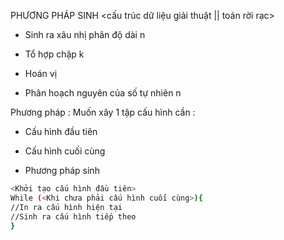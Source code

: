 PHƯƠNG PHÁP SINH <cấu trúc dữ liệu giải thuật || toán rời rạc>

- Sinh ra xâu nhị phân độ dài n

- Tổ hợp chập k

- Hoán vị

- Phân hoạch nguyên của số tự nhiên n

Phương pháp : Muốn xây 1 tập cấu hình cần :

+ Cấu hình đầu tiên

+ Cấu hình cuối cùng

+ Phương pháp sinh
```sh
<Khởi tạo cấu hình đầu tiên>
While (<Khi chưa phải cấu hình cuối cùng>){
//In ra cấu hình hiện tại
//Sinh ra cấu hình tiếp theo
}
```
